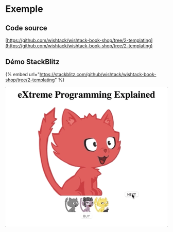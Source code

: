 # Exemple

## Code source

[https://github.com/wishtack/wishtack-book-shop/tree/2-templating](https://github.com/wishtack/wishtack-book-shop/tree/2-templating)

## Démo StackBlitz

{% embed url="https://stackblitz.com/github/wishtack/wishtack-book-shop/tree/2-templating" %}



![Exemple de templating](../../.gitbook/assets/template-example.gif)



